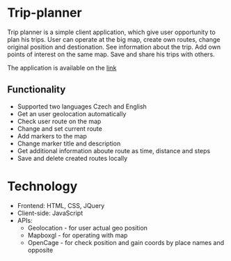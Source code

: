 # Trip-planner

Trip planner is a simple client application, which give user opportunity to plan his trips. User can operate at the big map, create own routes, change original position and destionation. See information about the trip. Add own points of interest on the same map. Save and share his trips with others.

The application is available on the [link](https://eso.vse.cz/~baia04/sp2/)

## Functionality
- Supported two languages Czech and English
- Get an user geolocation automatically
- Check user route on the map
- Change and set current route
- Add markers to the map
- Change marker title and description
- Get additional information aboute route as time, distance and steps
- Save and delete created routes locally

# Technology
- Frontend: HTML, CSS, JQuery
- Client-side: JavaScript
- APIs:
  - Geolocation - for user actual geo position
  - Mapboxgl - for operating with map
  - OpenCage - for check position and gain coords by place names and opposite
